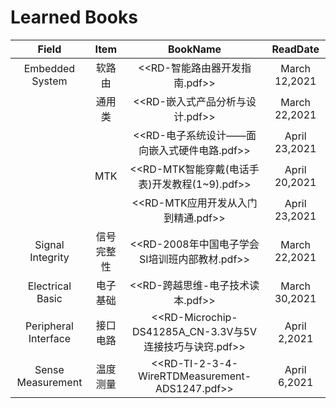 # Learned Books
| Field | Item | BookName | ReadDate |
| :---: | :---: | :---: | :---: |
| Embedded System | 软路由 | <<RD-智能路由器开发指南.pdf>> | March 12,2021 |
|                 | 通用类 | <<RD-嵌入式产品分析与设计.pdf>> | March 22,2021 |
|                 |       | <<RD-电子系统设计——面向嵌入式硬件电路.pdf>> | April 23,2021 |
|                 |  MTK  | <<RD-MTK智能穿戴(电话手表)开发教程(1~9).pdf>> | April 20,2021 |
|                 |       | <<RD-MTK应用开发从入门到精通.pdf>> | April 23,2021 |
| Signal Integrity | 信号完整性 | <<RD-2008年中国电子学会SI培训班内部教材.pdf>> | March 22,2021 |
| Electrical Basic | 电子基础 | <<RD-跨越思维-电子技术读本.pdf>> | March 30,2021 |
| Peripheral Interface | 接口电路 | <<RD-Microchip-DS41285A_CN-3.3V与5V连接技巧与诀窍.pdf>> | April 2,2021 |
| Sense Measurement | 温度测量 | <<RD-TI-2-3-4-WireRTDMeasurement-ADS1247.pdf>> | April 6,2021 |



